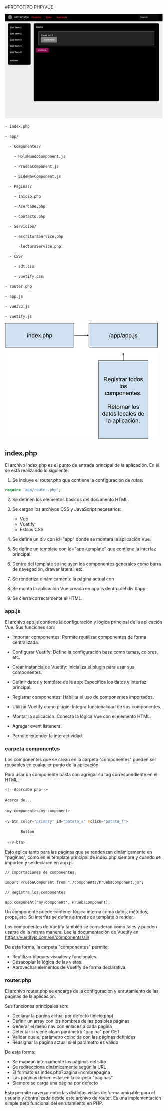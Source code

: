 #PROTOTIPO PHP/VUE

![portada](image2.png)


```NONE
- index.php

- app/

  - Componentes/

    - HolaMundoComponent.js

    - PruebaComponent.js

    - SideNavComponent.js

  - Paginas/

    - Inicio.php

    - AcercaDe.php

    - Contacto.php

  - Servicios/

    - escrituraService.php

      -lecturaService.php

  - CSS/

    - sdt.css

    - vuetify.css

- router.php

- app.js

- vue323.js

- vuetify.js
```

![portada](image1.png)

## index.php

El archivo index.php es el punto de entrada principal de la aplicación. En él se está realizando lo siguiente:

1. Se incluye el router.php que contiene la configuración de rutas:

```PHP
require 'app/router.php';
```

2. Se definen los elementos básicos del documento HTML.

3. Se cargan los archivos CSS y JavaScript necesarios:

   - Vue
   - Vuetify
   - Estilos CSS

4. Se define un div con id="app" donde se montará la aplicación Vue.

5. Se define un template con id="app-template" que contiene la interfaz principal.

6. Dentro del template se incluyen los componentes generales como barra de navegación, drawer lateral, etc.

7. Se renderiza dinámicamente la página actual con <?php require ?>

8. Se monta la aplicación Vue creada en app.js dentro del div #app.

9. Se cierra correctamente el HTML.

### app.js

El archivo app.js contiene la configuración y lógica principal de la aplicación Vue. Sus funciones son:

* Importar componentes:
Permite reutilizar componentes de forma centralizada.

* Configurar Vuetify:
Define la configuración base como temas, colores, etc.

* Crear instancia de Vuetify:
Inicializa el plugin para usar sus componentes.

* Definir datos y template de la app:
Especifica los datos y interfaz principal.

* Registrar componentes:
Habilita el uso de componentes importados.

* Utilizar Vuetify como plugin:
Integra funcionalidad de sus componentes.

* Montar la aplicación:
Conecta la lógica Vue con el elemento HTML.

* Agregar event listeners.

* Permite extender la interactividad.

### carpeta componentes

Los componentes que se crean en la carpeta "componentes" pueden ser reusables en cualquier punto de la aplicación.

Para usar un componente basta con agregar su tag correspondiente en el HTML.

```PHP
<!--AcercaDe.php-->

Acerca de...

<my-component></my-component>

<v-btn color="primary" id="patata_x" @click="patata_f">

       Button

 </v-btn>

```

Esto aplica tanto para las páginas que se renderizan dinámicamente en "paginas", como en el template principal de index.php siempre y cuando se importen y se declaren en app.js

```JS
// Importaciones de componentes

import PruebaComponent from "./components/PruebaComponent.js";

// Registra los componentes

app.component("my-component", PruebaComponent);

```

Un componente puede contener lógica interna como datos, métodos, props, etc. Su interfaz se define a través de template o render.

Los componentes de Vuetify también se consideran como tales y pueden usarse de la misma manera. Lee la documentación de Vuetify en <https://vuetifyjs.com/en/components/all/>

De esta forma, la carpeta "componentes" permite:

* Reutilizar bloques visuales y funcionales.
* Desacoplar la lógica de las vistas.
* Aprovechar elementos de Vuetify de forma declarativa.

### router.php

El archivo router.php se encarga de la configuración y enrutamiento de las páginas de la aplicación.

Sus funciones principales son:

* Declarar la página actual por defecto (Inicio.php)
* Definir un array con los nombres de las posibles páginas
* Generar el menú nav con enlaces a cada página
* Detectar si viene algún parámetro "pagina" por GET
* Validar que el parámetro coincida con las páginas definidas
* Reasignar la página actual si el parámetro es válido

De esta forma:

* Se mapean internamente las páginas del sitio
* Se redirecciona dinámicamente según la URL
* El formato es index.php?pagina=nombrepagina
* Las páginas deben estar en la carpeta "paginas"
* Siempre se carga una página por defecto

Esto permite navegar entre las distintas vistas de forma amigable para el usuario y centralizada desde este archivo de router. Es una implementación simple pero funcional del enrutamiento en PHP.
